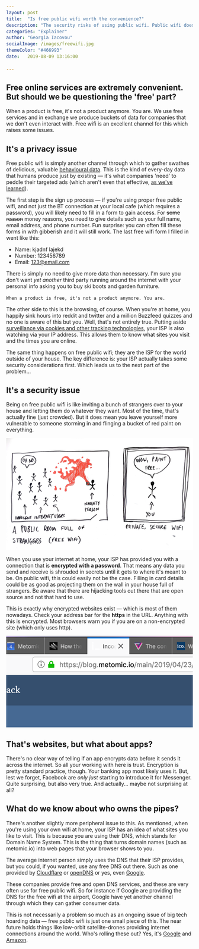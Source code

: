 ```yaml
---
layout: post
title:  "Is free public wifi worth the convenience?"
description: "The security risks of using public wifi. Public wifi does not have an encrypted connection"
categories: "Explainer"
author: "Georgia Iacovou"
socialImage: /images/freewifi.jpg
themeColor: "#466993"
date:   2019-08-09 13:16:00

---
```

## Free online services are extremely convenient. But should we be questioning the 'free' part?

When a product is free, it's not a product anymore. You are. We use free services and in exchange we produce buckets of data for companies that we don't even interact with. Free wifi is an excellent channel for this which raises some issues.

## It's a privacy issue

Free public wifi is simply another channel through which to gather swathes of delicious, valuable [behavioural data](https://metomic.io/blog/main/2019/04/16/your-data-does-not-exist.html). This is the kind of every-day data that humans produce just by existing — it's what companies 'need' to peddle their targeted ads (which aren't even that effective, [as we've learned](https://www.wsj.com/articles/behavioral-ad-targeting-not-paying-off-for-publishers-study-suggests-11559167195?redirect=amp#click=https://t.co/ai1PWrLffM)).

The first step is the sign up process — if you're using proper free public wifi, and not just the BT connection at your local cafe (which requires a password), you will likely need to fill in a form to gain access. For ~~some reason~~ money reasons, you need to give details such as your full name, email address, and phone number. Fun surprise: you can often fill these forms in with gibberish and it will still work. The last free wifi form I filled in went like this:

- Name: kjadnf lajekd
- Number: 123456789
- Email: 123@email.com

There is simply no need to give more data than necessary. I'm sure you don't want *yet another* third party running around the internet with your personal info asking you to buy ski boots and garden furniture.

`When a product is free, it's not a product anymore. You are.` 

The other side to this is the browsing, of course. When you're at home, you happily sink hours into reddit and twitter and a million Buzzfeed quizzes and no one is aware of this but you. Well, that's not entirely true. Putting aside [surveillance via cookies and other tracking technologies](https://metomic.io/blog/main/2019/04/23/cookies-are-a-perfect-and-irresistible-distraction-from-other-bad-things.html), your ISP is also watching via your IP address. This allows them to know what sites you visit and the times you are online.

The same thing happens on free public wifi; they are the ISP for the world outside of your house. The key difference is: your ISP actually takes some security considerations first. Which leads us to the next part of the problem...

## It's a security issue

Being on free public wifi is like inviting a bunch of strangers over to your house and letting them do whatever they want. Most of the time, that's actually fine (just crowded). But it does mean you leave yourself more vulnerable to someone storming in and flinging a bucket of red paint on everything.

![Illustration differenciating public and private wifi](/images/freewifi.jpg)

When you use your internet at home, your ISP has provided you with a connection that is **encrypted with a password**. That means any data you send and receive is shrouded in secrets until it gets to where it's meant to be. On public wifi, this could easily not be the case. Filling in card details could be as good as projecting them on the wall in your house full of strangers. Be aware that there are hijacking tools out there that are open source and not that hard to use.

This is exactly why encrypted websites exist — which is most of them nowadays. Check your address bar for the **https** in the URL. Anything with this is encrypted. Most browsers warn you if you are on a non-encrypted site (which only uses http).

![Screenshot of https](/images/https.png)

## That's websites, but what about apps?

There's no clear way of telling if an app encrypts data before it sends it across the internet. So all your working with here is trust. Encryption is pretty standard practice, though. Your banking app most likely uses it. But, lest we forget, Facebook are *only just* starting to introduce it for Messenger. Quite surprising, but also very true. And actually... maybe not surprising at all?

## What do we know about who owns the pipes?

There's another slightly more peripheral issue to this. As mentioned, when you're using your own wifi at home, your ISP has an idea of what sites you like to visit. This is because you are using their DNS, which stands for Domain Name System. This is the thing that turns domain names (such as metomic.io) into web pages that your browser shows to you.

The average internet person simply uses the DNS that their ISP provides, but you could, if you wanted, use any free DNS out there. Such as one provided by [Cloudflare](https://www.cloudflare.com/en-gb/dns/) or [openDNS](https://www.opendns.com/) or yes, even [Google](https://developers.google.com/speed/public-dns/). 

These companies provide free and open DNS services, and these are very often use for free public wifi. So for instance if Google are providing the DNS for the free wifi at the airport, Google have yet another channel through which they can gather consumer data. 

This is not necessarily a problem so much as an ongoing issue of big tech hoarding data — free public wifi is just one small piece of this. The near future holds things like low-orbit satellite-drones providing internet connections around the world. Who's rolling these out? Yes, it's [Google](https://x.company/projects/loon/) and [Amazon](https://www.cnbc.com/2019/04/05/jeff-bezos-amazon-internet-satellites-4-billion-new-customers.html).